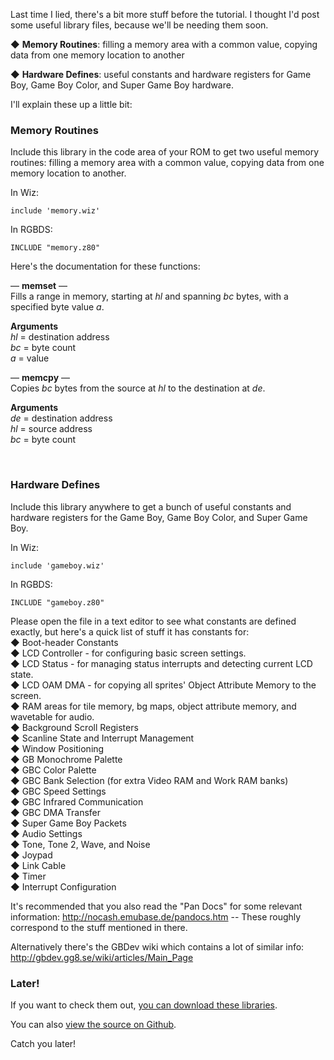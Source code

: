 Last time I lied, there's a bit more stuff before the tutorial. I thought I'd post some useful library files, because we'll be needing them soon.

&#9670; **Memory Routines**: filling a memory area with a common value, copying data from one memory location to another

&#9670; **Hardware Defines**: useful constants and hardware registers for Game Boy, Game Boy Color, and Super Game Boy hardware.

I'll explain these up a little bit:

### **Memory Routines**

Include this library in the code area of your ROM to get two useful memory routines: filling a memory area with a common value, copying data from one memory location to another.

In Wiz:

<pre><code>include 'memory.wiz'</code></pre>

In RGBDS:

<pre><code>INCLUDE "memory.z80"</code></pre>

Here's the documentation for these functions:

&mdash; **memset** &mdash;<br/>
Fills a range in memory, starting at *hl* and spanning *bc* bytes, with a specified byte value *a*.

**Arguments**<br/>
*hl* = destination address<br />
*bc* = byte count<br />
*a* = value<br />

&mdash; **memcpy** &mdash;<br/>
Copies *bc* bytes from the source at *hl* to the destination at *de*.

**Arguments**<br/>
*de* = destination address<br />
*hl* = source address<br />
*bc* = byte count<br />

<br />

### **Hardware Defines**

Include this library anywhere to get a bunch of useful constants and hardware registers for the Game Boy, Game Boy Color, and Super Game Boy.

In Wiz:

<pre><code>include 'gameboy.wiz'</code></pre>

In RGBDS:

<pre><code>INCLUDE "gameboy.z80"</code></pre>

Please open the file in a text editor to see what constants are defined exactly, but here's a quick list of stuff it has constants for:<br />
&#9670; Boot-header Constants<br />
&#9670; LCD Controller - for configuring basic screen settings.<br />
&#9670; LCD Status - for managing status interrupts and detecting current LCD state.<br />
&#9670; LCD OAM DMA - for copying all sprites' Object Attribute Memory to the screen.<br />
&#9670; RAM areas for tile memory, bg maps, object attribute memory, and wavetable for audio.<br />
&#9670; Background Scroll Registers<br />
&#9670; Scanline State and Interrupt Management<br />
&#9670; Window Positioning<br />
&#9670; GB Monochrome Palette<br />
&#9670; GBC Color Palette<br />
&#9670; GBC Bank Selection (for extra Video RAM and Work RAM banks)<br />
&#9670; GBC Speed Settings<br />
&#9670; GBC Infrared Communication<br />
&#9670; GBC DMA Transfer<br />
&#9670; Super Game Boy Packets<br />
&#9670; Audio Settings<br />
&#9670; Tone, Tone 2, Wave, and Noise<br />
&#9670; Joypad<br />
&#9670; Link Cable<br />
&#9670; Timer<br />
&#9670; Interrupt Configuration<br />

It's recommended that you also read the "Pan Docs" for some relevant information: http://nocash.emubase.de/pandocs.htm -- These roughly correspond to the stuff mentioned in there.

Alternatively there's the GBDev wiki which contains a lot of similar info: http://gbdev.gg8.se/wiki/articles/Main_Page

### **Later!**

If you want to check them out, [you can download these libraries](http://make.vg/get/assemblydigest/part-3-libraries.zip).

You can also [view the source on Github](https://github.com/assemblydigest/gameboy/tree/master/part-3-libraries).

Catch you later!
